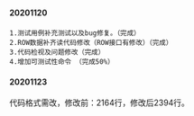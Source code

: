#### 20201120
```
1.测试用例补充测试以及bug修复。（完成）
2.ROW数据补齐读代码修改（ROW接口有修改）（完成）
3.代码检视及问题修改（完成）
4.增加可测试性命令 （完成50%）
```
#### 20201123
代码格式需改，修改前：2164行，修改后2394行。

